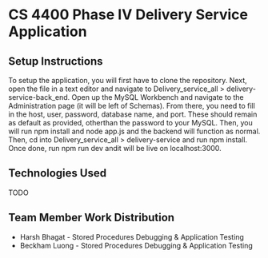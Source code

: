 # CS 4400 Phase IV Delivery Service Application

## Setup Instructions
To setup the application, you will first have to clone the repository. Next, open the file in a text editor and navigate to Delivery_service_all > delivery-service-back_end. Open up the MySQL Workbench and navigate to the Administration page (it will be left of Schemas). From there, you need to fill in the host, user, password, database name, and port. These should remain as default as provided, otherthan the password to your MySQL. Then, you will run npm install and node app.js and the backend will function as normal. Then, cd into Delivery_service_all > delivery-service and run npm install. Once done, run npm run dev andit will be live on localhost:3000.

## Technologies Used
TODO

## Team Member Work Distribution
- Harsh Bhagat - Stored Procedures Debugging & Application Testing
- Beckham Luong - Stored Procedures Debugging & Application Testing
